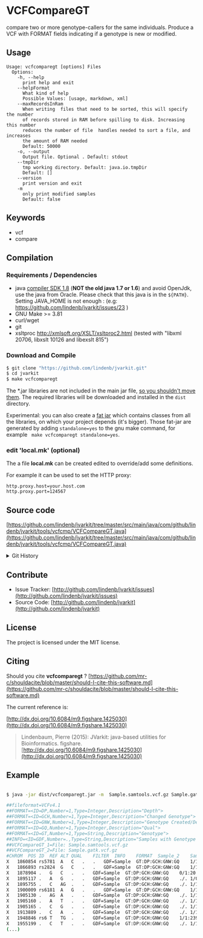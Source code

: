 # VCFCompareGT

 compare two or more genotype-callers for the same individuals. Produce a VCF with FORMAT fields indicating if a genotype is new or modified.


## Usage

```
Usage: vcfcomparegt [options] Files
  Options:
    -h, --help
      print help and exit
    --helpFormat
      What kind of help
      Possible Values: [usage, markdown, xml]
    --maxRecordsInRam
      When writing  files that need to be sorted, this will specify the number 
      of records stored in RAM before spilling to disk. Increasing this number 
      reduces the number of file  handles needed to sort a file, and increases 
      the amount of RAM needed
      Default: 50000
    -o, --output
      Output file. Optional . Default: stdout
    --tmpDir
      tmp working directory. Default: java.io.tmpDir
      Default: []
    --version
      print version and exit
    -m
      only print modified samples
      Default: false

```


## Keywords

 * vcf
 * compare


## Compilation

### Requirements / Dependencies

* java [compiler SDK 1.8](http://www.oracle.com/technetwork/java/index.html) (**NOT the old java 1.7 or 1.6**) and avoid OpenJdk, use the java from Oracle. Please check that this java is in the `${PATH}`. Setting JAVA_HOME is not enough : (e.g: https://github.com/lindenb/jvarkit/issues/23 )
* GNU Make >= 3.81
* curl/wget
* git
* xsltproc http://xmlsoft.org/XSLT/xsltproc2.html (tested with "libxml 20706, libxslt 10126 and libexslt 815")


### Download and Compile

```bash
$ git clone "https://github.com/lindenb/jvarkit.git"
$ cd jvarkit
$ make vcfcomparegt
```

The *.jar libraries are not included in the main jar file, [so you shouldn't move them](https://github.com/lindenb/jvarkit/issues/15#issuecomment-140099011 ).
The required libraries will be downloaded and installed in the `dist` directory.

Experimental: you can also create a [fat jar](https://stackoverflow.com/questions/19150811/) which contains classes from all the libraries, on which your project depends (it's bigger). Those fat-jar are generated by adding `standalone=yes` to the gnu make command, for example ` make vcfcomparegt standalone=yes`.

### edit 'local.mk' (optional)

The a file **local.mk** can be created edited to override/add some definitions.

For example it can be used to set the HTTP proxy:

```
http.proxy.host=your.host.com
http.proxy.port=124567
```
## Source code 

[https://github.com/lindenb/jvarkit/tree/master/src/main/java/com/github/lindenb/jvarkit/tools/vcfcmp/VCFCompareGT.java](https://github.com/lindenb/jvarkit/tree/master/src/main/java/com/github/lindenb/jvarkit/tools/vcfcmp/VCFCompareGT.java)


<details>
<summary>Git History</summary>

```
Mon May 15 17:17:02 2017 +0200 ; cont ; https://github.com/lindenb/jvarkit/commit/fc77d9c9088e4bc4c0033948eafb0d8e592f13fe
Fri Apr 21 18:16:07 2017 +0200 ; scan sv ; https://github.com/lindenb/jvarkit/commit/49b99018811ea6a624e3df556627ebdbf3f16eab
Fri Jan 22 23:49:23 2016 +0100 ; vcfiterator is now an interface ; https://github.com/lindenb/jvarkit/commit/9f9b9314c4b31b21044c5911a7e79e1b3fb0af7a
Mon Jun 1 15:27:11 2015 +0200 ; change getChrom() to getContig() ; https://github.com/lindenb/jvarkit/commit/5abd60afcdc2d5160164ae6e18087abf66d8fcfe
Tue Feb 24 16:43:03 2015 +0100 ; vcfin : code rewrittern. picky with ALT alleles. #tweet ; https://github.com/lindenb/jvarkit/commit/65ef7741539e89c7a1a1f9cca28c13d531902c96
Thu Sep 11 09:36:01 2014 +0200 ; problem with java dataInputSTream: writeUTF requires line.length < SHORt_MAX ; https://github.com/lindenb/jvarkit/commit/19eac4ee36909a730903546b50461de3c19a5c1f
Mon May 12 15:27:08 2014 +0200 ; moving to htsjdk ; https://github.com/lindenb/jvarkit/commit/fd30a81154a16835b5bab3d8e1ef90c9fee6bdcb
Mon May 12 10:28:28 2014 +0200 ; first sed on files ; https://github.com/lindenb/jvarkit/commit/79ae202e237f53b7edb94f4326fee79b2f71b8e8
Sun Feb 2 18:55:03 2014 +0100 ; cont ; https://github.com/lindenb/jvarkit/commit/abd24b56ec986dada1e5162be5bbd0dac0c2d57c
Wed Jan 29 10:50:00 2014 +0100 ; world map ; https://github.com/lindenb/jvarkit/commit/3fb0f8ad813d25ee0871e7e24c42693e1036438f
Wed Nov 6 06:25:34 2013 +0100 ; fix vcfcmp ; https://github.com/lindenb/jvarkit/commit/10808a65b7d25b34072d636912bf19f9edd0556f
Tue Nov 5 13:17:33 2013 +0100 ; vcf compare genotype ; https://github.com/lindenb/jvarkit/commit/89111e42853993ae28e35ea966e2c1d7306d1e57
```

</details>

## Contribute

- Issue Tracker: [http://github.com/lindenb/jvarkit/issues](http://github.com/lindenb/jvarkit/issues)
- Source Code: [http://github.com/lindenb/jvarkit](http://github.com/lindenb/jvarkit)

## License

The project is licensed under the MIT license.

## Citing

Should you cite **vcfcomparegt** ? [https://github.com/mr-c/shouldacite/blob/master/should-I-cite-this-software.md](https://github.com/mr-c/shouldacite/blob/master/should-I-cite-this-software.md)

The current reference is:

[http://dx.doi.org/10.6084/m9.figshare.1425030](http://dx.doi.org/10.6084/m9.figshare.1425030)

> Lindenbaum, Pierre (2015): JVarkit: java-based utilities for Bioinformatics. figshare.
> [http://dx.doi.org/10.6084/m9.figshare.1425030](http://dx.doi.org/10.6084/m9.figshare.1425030)


## Example

```bash

$ java -jar dist/vcfcomparegt.jar -m  Sample.samtools.vcf.gz Sample.gatk.vcf.gz

##fileformat=VCFv4.1
##FORMAT=<ID=DP,Number=1,Type=Integer,Description="Depth">
##FORMAT=<ID=GCH,Number=1,Type=Integer,Description="Changed Genotype">
##FORMAT=<ID=GNW,Number=1,Type=Integer,Description="Genotype Created/Deleted">
##FORMAT=<ID=GQ,Number=1,Type=Integer,Description="Qual">
##FORMAT=<ID=GT,Number=1,Type=String,Description="Genotype">
##INFO=<ID=GDF,Number=.,Type=String,Description="Samples with Genotype Difference">
##VCFCompareGT_1=File: Sample.samtools.vcf.gz
##VCFCompareGT_2=File: Sample.gatk.vcf.gz
#CHROM	POS	ID	REF	ALT	QUAL	FILTER	INFO	FORMAT	Sample_2	Sample_1
X	1860854	rs5781	A	C	.	.	GDF=Sample	GT:DP:GCH:GNW:GQ	1/1:2:0:1:6	./.
X	1866893	rs2824	G	C	.	.	GDF=Sample	GT:DP:GCH:GNW:GQ	1/1:2:0:1:6	./.
X	1878904	.	G	C	.	.	GDF=Sample	GT:DP:GCH:GNW:GQ	0/1:20:0:1:71	./.
X	1895117	.	A	G	.	.	GDF=Sample	GT:DP:GCH:GNW:GQ	./.	1/0:2:0:1:27
X	1895755	.	C	AG	.	.	GDF=Sample	GT:DP:GCH:GNW:GQ	./.	1/1:4:0:1:17
X	1900009	rs6181	A	G	.	.	GDF=Sample	GT:DP:GCH:GNW:GQ	1/1:13:0:1:30	./.
X	1905130	.	AG	A	.	.	GDF=Sample	GT:DP:GCH:GNW:GQ	./.	1/1:3:0:1:16
X	1905160	.	A	T	.	.	GDF=Sample	GT:DP:GCH:GNW:GQ	./.	1/1:1:0:1:3
X	1905165	.	C	G	.	.	GDF=Sample	GT:DP:GCH:GNW:GQ	./.	1/1:1:0:1:4
X	1913889	.	C	A	.	.	GDF=Sample	GT:DP:GCH:GNW:GQ	./.	1/1:1:0:1:3
X	1948846	rs6	T	TG	.	.	GDF=Sample	GT:DP:GCH:GNW:GQ	1/1:239:0:1:99	./.
X	1955199	.	C	T	.	.	GDF=Sample	GT:DP:GCH:GNW:GQ	./.	1/1:1:0:1:4
(...)
```


